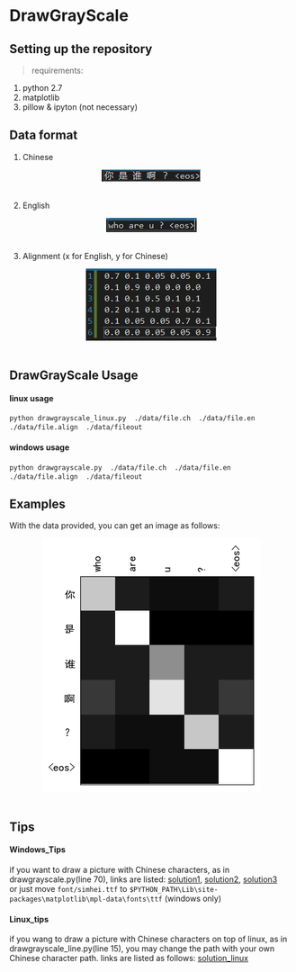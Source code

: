 # DrawGrayScale

## Setting up the repository 
>requirements: 
1. python 2.7
2. matplotlib 
3. pillow & ipyton (not necessary)

## Data format

1. Chinese

<div align="center">
    <img alt="Chinese" src="picture/ch.jpg"><br><br>
</div>

2. English 

<div align="center">
    <img alt="English" src="picture/en.jpg"><br><br>
</div>

3. Alignment (x for English, y for Chinese)

<div align="center">
    <img alt="Alignment" src="picture/align.jpg"><br><br>
</div>

## DrawGrayScale Usage 

#### linux usage 
    python drawgrayscale_linux.py  ./data/file.ch  ./data/file.en  ./data/file.align  ./data/fileout 
#### windows usage 
    python drawgrayscale.py  ./data/file.ch  ./data/file.en  ./data/file.align  ./data/fileout 

## Examples 

With the data provided, you can get an image as follows:
<div align="center">
    <img alt="GrayScale" src="picture/grayscale.png"><br><br>
</div>

## Tips

#### Windows_Tips
if you want to draw a picture with Chinese characters, as in drawgrayscale.py(line 70),  links are listed:
[solution1](https://segmentfault.com/a/1190000005144275), [solution2](http://www.imekaku.com/2015/12/11/matplotlib-charset/), [solution3](https://www.zhihu.com/question/25404709)<br>
or just move `font/simhei.ttf` to `$PYTHON_PATH\Lib\site-packages\matplotlib\mpl-data\fonts\ttf` (windows only)

#### Linux_tips 
if you wang to draw a picture with Chinese characters on top of linux, as in drawgrayscale_line.py(line 15), you may change the path with your own Chinese character path.
links are listed as follows: [solution_linux](http://blog.csdn.net/dgatiger/article/details/50414549)

